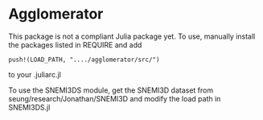 # Agglomerator
This package is not a compliant Julia package yet. To use, manually install the packages listed in REQUIRE and add

	push!(LOAD_PATH, "..../agglomerator/src/")

to your .juliarc.jl

To use the SNEMI3DS module, get the SNEMI3D dataset from seung/research/Jonathan/SNEMI3D and modify the load path in SNEMI3DS.jl
